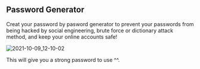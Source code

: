 ## Password Generator
Creat your password by pasword generator to prevent your passwords from being hacked by social engineering, brute force or dictionary attack method, and keep your online accounts safe!

![2021-10-09_12-10-02](https://user-images.githubusercontent.com/88204357/136652000-386ad194-e6d1-486b-987b-0e9fe9a07d1b.jpg)

This will give you a strong password to use ^^.
